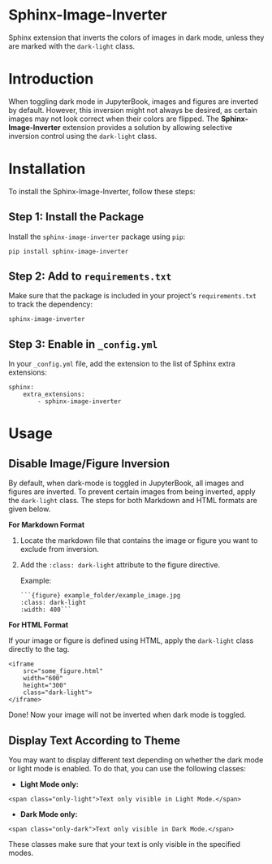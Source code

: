 # Sphinx-Image-Inverter
Sphinx extension that inverts the colors of images in dark mode, unless they are marked with the `dark-light` class. 

# Introduction
When toggling dark mode in JupyterBook, images and figures are inverted by default. However, this inversion might not always be desired, as certain images may not look correct when their colors are flipped. The **Sphinx-Image-Inverter** extension provides a solution by allowing selective inversion control using the `dark-light` class.

# Installation
To install the Sphinx-Image-Inverter, follow these steps:

## Step 1: Install the Package
Install the `sphinx-image-inverter` package using `pip`:
```
pip install sphinx-image-inverter
```

## Step 2: Add to `requirements.txt`
Make sure that the package is included in your project's `requirements.txt` to track the dependency:
```
sphinx-image-inverter
```

## Step 3: Enable in `_config.yml`
In your `_config.yml` file, add the extension to the list of Sphinx extra extensions:
```
sphinx: 
    extra_extensions:
        - sphinx-image-inverter
```

# Usage
## Disable Image/Figure Inversion

By default, when dark-mode is toggled in JupyterBook, all images and figures are inverted. To prevent certain images from being inverted, apply the `dark-light` class. The steps for both Markdown and HTML formats are given below.

**For Markdown Format**

1. Locate the markdown file that contains the image or figure you want to exclude from inversion.
2. Add the `:class: dark-light` attribute to the figure directive.

    Example:
    ```
    ```{figure} example_folder/example_image.jpg
    :class: dark-light
    :width: 400```
    ```

**For HTML Format**

If your image or figure is defined using HTML, apply the `dark-light` class directly to the tag.

```
<iframe 
    src="some_figure.html" 
    width="600" 
    height="300" 
    class="dark-light">
</iframe>
```


Done! Now your image will not be inverted when dark mode is toggled.

## Display Text According to Theme

You may want to display different text depending on whether the dark mode or light mode is enabled. To do that, you can use the following classes:

- **Light Mode only:**
```
<span class="only-light">Text only visible in Light Mode.</span>
```
- **Dark Mode only:**
```
<span class="only-dark">Text only visible in Dark Mode.</span>
```
These classes make sure that your text is only visible in the specified modes.




